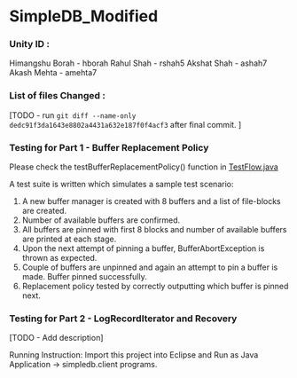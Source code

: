 # SimpleDB_Modified

### Unity ID : 
Himangshu Borah - hborah
Rahul Shah - rshah5
Akshat Shah - ashah7  
Akash Mehta - amehta7

### List of files Changed : 

[TODO - run ```git diff --name-only dedc91f3da1643e8802a4431a632e187f0f4acf3``` after final commit. ]

### Testing for Part 1 - Buffer Replacement Policy

Please check the testBufferReplacementPolicy() function in [TestFlow.java](https://github.com/himangshunits/SimpleDB_Modified/blob/master/simpledb2.10/src/simpledb/client/TestNewBufferManagementFlow.java)

A test suite is written which simulates a sample test scenario:  

1. A new buffer manager is created with 8 buffers and a list of file-blocks are created. 
2. Number of available buffers are confirmed.
3. All buffers are pinned with first 8 blocks and number of available buffers are printed at each stage.
4. Upon the next attempt of pinning a buffer, BufferAbortException is thrown as expected.
5. Couple of buffers are unpinned and again an attempt to pin a buffer is made. Buffer pinned successfully.
6. Replacement policy tested by correctly outputting which buffer is pinned next.


### Testing for Part 2 - LogRecordIterator and Recovery

[TODO - Add description]


Running Instruction:
Import this project into Eclipse and Run as Java Application -> simpledb.client programs.
                                                            

